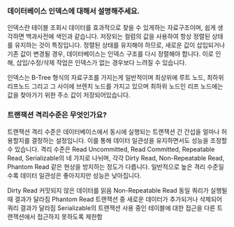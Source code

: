 ### 데이터베이스 인덱스에 대해서 설명해주세요.
인덱스란 테이블 조회시 데이터를 효과적으로 찾을 수 있게하는 자료구조이며, 쉽게 생각하면 백과사전에 색인과 같습니다.
저장되는 컬럼의 값을 사용하여 항상 정렬된 상태를 유지하는 것이 특징입니다. 
정렬된 상태를 유지해야 하므로, 새로운 값이 삽입되거나 기존 값이 변경될 경우, 데이터베이스는 인덱스 구조를 다시 정렬해야 합니다.
이로 인해, 삽입/수정/삭제 작업은 인덱스가 없는 경우보다 느려질 수 있습니다.

인덱스는 B-Tree 형식의 자료구조를 가지는게 일반적이며 최상위에 루트 노드, 최하위 리프노드 그리고 그 사이에 브렌치 노드를 가지고 있으며 최하위 노드인 리프 노드에는 값을 찾아가기 위한 주소 값이 저장되어있습니다.

### 트랜잭션 격리수준은 무엇인가요?

트랜잭션 격리 수준은 데이터베이스에서 동시에 실행되는 트랜잭션 간 간섭을 얼마나 허용할지를 결정하는 설정입니다. 
이를 통해 데이터 일관성을 유지하면서도 성능을 조정할 수 있습니다. 
격리 수준은 Read Uncommitted, Read Committed, Repeatable Read, Serializable의 네 가지로 나뉘며, 각각 Dirty Read, Non-Repeatable Read, Phantom Read 같은 현상을 방지하는 정도가 다릅니다. 
일반적으로 높은 격리 수준일수록 데이터 일관성은 좋아지지만 성능은 낮아집니다.

Dirty Read	커밋되지 않은 데이터를 읽음
Non-Repeatable Read	동일 쿼리가 실행될 때 결과가 달라짐
Phantom Read	트랜잭션 중 새로운 데이터가 추가되거나 삭제되어 쿼리 결과가 달라짐
Serializable의 트랜잭션 사용 중인 테이블에 대한 접근을 다른 트랜잭션에서 접근하지 못하도록 제한함
